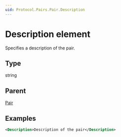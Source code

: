 ```yaml
---
uid: Protocol.Pairs.Pair.Description
---
```


# Description element

Specifies a description of the pair.

## Type

string

## Parent

[Pair](xref:Protocol.Pairs.Pair)

## Examples

```xml
<Description>Description of the pair</Description>
```
